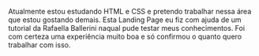 Atualmente estou estudando HTML e CSS e pretendo trabalhar nessa área que estou gostando demais. Esta Landing Page eu fiz com ajuda de um tutorial da Rafaella Ballerini naqual pude testar meus conhecimentos. Foi com certeza uma experiência muito boa e só confirmou o quanto quero trabalhar com isso.
